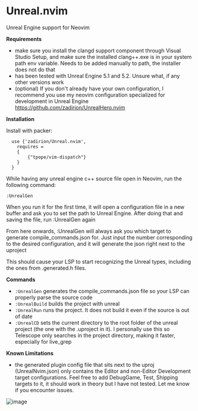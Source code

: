 # Unreal.nvim
Unreal Engine support for Neovim

**Requirements**

- make sure you install  the clangd support component through Visual Studio Setup, and make sure the installed clang++.exe is in your system path env variable. Needs to be added manually to path, the installer does not do that
- has been tested with Unreal Engine 5.1 and 5.2. Unsure what, if any other versions work
- (optional) If you don't already have your own configuration, I recommend you use my neovim configuration specialized for development in Unreal Engine https://github.com/zadirion/UnrealHero.nvim

**Installation**

Install with packer:
```
  use {'zadirion/Unreal.nvim',
    requires =
    {
        {"tpope/vim-dispatch"}
    }
  }
```

While having any unreal engine c++ source file open in Neovim, run the following command:
```
:UnrealGen
```
When you run it for the first time, it will open a configuration file in a new buffer and ask you to set the path to Unreal Engine. After doing that and saving the file, run :UnrealGen again

From here onwards, :UnrealGen will always ask you which target to generate compile_commands.json for. Just input the number corresponding to the desired configuration, and it will generate the json right next to the uproject

This should cause your LSP to start recognizing the Unreal types, including the ones from .generated.h files.

**Commands**

- `:UnrealGen` generates the compile_commands.json file so your LSP can properly parse the source code
- `:UnrealBuild` builds the project with unreal
- `:UnrealRun` runs the project. It does not build it even if the source is out of date
- `:UnrealCD` sets the current directory to the root folder of the unreal project (the one with the .uproject in it). I personally use this so Telescope only searches in the project directory, making it faster, especially for live_grep

**Known Limitations**
- the generated plugin config file that sits next to the uproj (UnrealNvim.json) only contains the Editor and non-Editor Development target configurations. Feel free to add DebugGame, Test, Shipping targets to it, it should work in theory but I have not tested. Let me know if you encounter issues.

![image](https://raw.githubusercontent.com/zadirion/Unreal.nvim/main/image.png)
